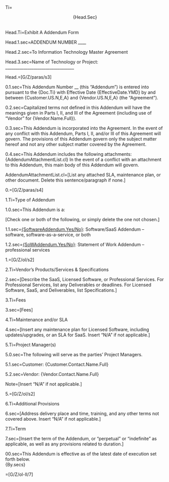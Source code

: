 Ti=<center>{Head.Sec}</center><br>

Head.Ti=Exhibit A Addendum Form

Head.1.sec=ADDENDUM NUMBER ____

Head.2.sec=To Information Technology Master Agreement

Head.3.sec=Name of Technology or Project: __________________________________

Head.=[G/Z/paras/s3]

0.1.sec=This Addendum Number __ (this “Addendum”) is entered into pursuant to the {Doc.Ti} with Effective Date {EffectiveDate.YMD} by and between {Customer.US.N,E,A} and {Vendor.US.N,E,A} (the “Agreement”).

0.2.sec=Capitalized terms not defined in this Addendum will have the meanings given in Parts I, II, and III of the Agreement (including use of “Vendor” for {Vendor.Name.Full}).

0.3.sec=This Addendum is incorporated into the Agreement. In the event of any conflict with this Addendum, Parts I, II, and/or III of this Agreement will govern. The provisions of this Addendum govern only the subject matter hereof and not any other subject matter covered by the Agreement.

0.4.sec=This Addendum includes the following attachments: {AddendumAttachmentList.cl} In the event of a conflict with an attachment to this Addendum, this main body of this Addendum will govern.


AddendumAttachmentList.cl=<span class="missing">[List any attached SLA, maintenance plan, or other document. Delete this sentence/paragraph if none.]</span>

0.=[G/Z/paras/s4]

1.Ti=Type of Addendum

1.0.sec=This Addendum is a:

[Check one or both of the following, or simply delete the one not chosen.]

1.1.sec=<u>{SoftwareAddendum.Yes/No}</u>:  Software/SaaS Addendum – software, software-as-a-service, or both

1.2.sec=<u>{SoWAddendum.Yes/No}</u>:  Statement of Work Addendum – professional services

1.=[G/Z/ol/s2]

2.Ti=Vendor’s Products/Services & Specifications

2.sec=<span class="missing">[Describe the SaaS, Licensed Software, or Professional Services. For Professional Services, list any Deliverables or deadlines. For Licensed Software, SaaS, and Deliverables, list Specifications.]</span>

3.Ti=Fees 

3.sec=<span class="missing">[Fees]</span>

4.Ti=Maintenance and/or SLA

4.sec=<span class="missing">[Insert any maintenance plan for Licensed Software, including updates/upgrades, or an SLA for SaaS. Insert “N/A” if not applicable.] </span>


5.Ti=Project Manager(s)

5.0.sec=The following will serve as the parties’ Project Managers.

5.1.sec=<span class="missing">Customer: {Customer.Contact.Name.Full}</span>

5.2.sec=<span class="missing">Vendor: {Vendor.Contact.Name.Full}</span>

Note=[Insert “N/A” if not applicable.] 

5.=[G/Z/ol/s2]

6.Ti=Additional Provisions

6.sec=<span class="missing">[Address delivery place and time, training, and any other terms not covered above. Insert “N/A” if not applicable.]</span>


7.Ti=Term

7.sec=<span class="missing">[Insert the term of the Addendum, or “perpetual” or “indefinite” as applicable, as well as any provisions related to duration.]</span>

00.sec=This Addendum is effective as of the latest date of execution set forth below.<br>{By.secs}

=[G/Z/ol-II/7]


